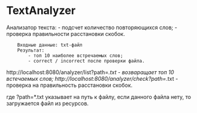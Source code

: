 # TextAnalyzer

Анализатор текста:
    - подсчет количество повторяющихся слов;
    - проверка правильности расстановки скобок.
    
        Входные данные: txt-файл
        Результат:
            - топ 10 наиболее встречаемых слов;
            - correct / incorrect после проверки файла.
            
   http://localhost:8080/analyzer/list?path=*.txt - возваращает топ 10 встечаемых слов;
   http://localhost:8080/analyzer/check?path=*.txt - проверка на правильность расстановки скобок.
   
   где ?path=*.txt указывает на путь к файлу, если данного файла нету,
   то загружается файл из ресурсов.